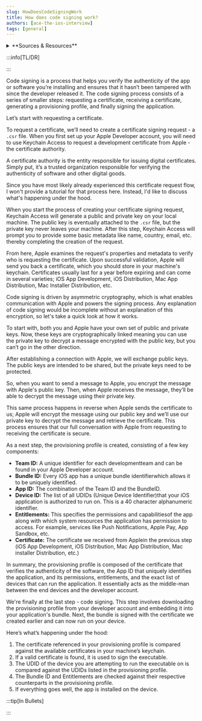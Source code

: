 ```yaml
---
slug: HowDoesCodeSigningWork
title: How does code signing work?
authors: [ace-the-ios-interview]
tags: [general]
---
```


<details>
  <summary>**Sources & Resources**</summary>

  **Main Source:** [Ace the iOS Interview](https://aryamansharda.gumroad.com/l/tcvck)

  **Additional Sources:**

  **Further Reading:**

</details>

:::info[TL/DR]

:::

Code signing is a process that helps you verify the authenticity of the app or software you’re installing and ensures that it hasn’t been tampered with since the developer released it. The code signing process consists of a series of smaller steps: requesting a certificate, receiving a
certificate, generating a provisioning profile, and finally signing the application.

Let’s start with requesting a certificate.

To request a certificate, we’ll need to create a certificate signing request - a `.csr` file. When you first set up your Apple Developer account, you will need to use Keychain Access to request a
development certificate from Apple - the certificate authority.

A certificate authority is the entity responsible for issuing digital certificates. Simply put, it’s a trusted organization responsible for verifying the authenticity of software and other digital goods.

Since you have most likely already experienced this certificate request flow, I won't provide a tutorial for that process here. Instead, I'd like to discuss what's happening under the hood.

When you start the process of creating your certificate signing request, Keychain Access will generate a public and private key on your local machine. The public key is eventually attached to the `.csr` file, but the private key never leaves your machine. After this step, Keychain Access
will prompt you to provide some basic metadata like name, country, email, etc. thereby completing the creation of the request.

From here, Apple examines the request's properties and metadata to verify who is requesting the certificate. Upon successful validation, Apple will send you back a certificate, which you should store in your machine's keychain. Certificates usually last for a year before expiring and can come in several varieties; iOS App Development, iOS Distribution, Mac App Distribution, Mac Installer Distribution, etc.

Code signing is driven by asymmetric cryptography, which is what enables communication with Apple and powers the signing process. Any explanation of code signing would be incomplete without an explanation of this encryption, so let's take a quick look at how it works.



To start with, both you and Apple have your own set of public and private keys. Now, these keys are cryptographically linked meaning you can use the private key to decrypt a message encrypted with the public key, but you can’t go in the other direction.

After establishing a connection with Apple, we will exchange public keys. The public keys are intended to be shared, but the private keys need to be protected.

So, when you want to send a message to Apple, you encrypt the message with Apple's public key. Then, when Apple receives the message, they’ll be able to decrypt the message using their private key.

This same process happens in reverse when Apple sends the certificate to us; Apple will encrypt the message using our public key and we’ll use our private key to decrypt the message and retrieve the certificate. This process ensures that our full conversation with Apple from requesting to receiving the certificate is secure.

As a next step, the provisioning profile is created, consisting of a few key components:

- **Team ID:** A unique identifier for each developmentteam and can be found in your Apple Developer account.
- **Bundle ID:** Every iOS app has a unique bundle identifierwhich allows it to be uniquely identified.
- **App ID:** The combination of the Team ID and the BundleID.
- **Device ID:** The list of all UDIDs (Unique Device Identifier)that your iOS application is authorized to run on. This is a 40 character alphanumeric identifier.
- **Entitlements:** This specifies the permissions and capabilitiesof the app along with which system resources the application has permission to access. For example, services like Push Notifications, Apple Pay, App Sandbox, etc.
- **Certificate:** The certificate we received from Applein the previous step (iOS App Development, iOS Distribution, Mac App Distribution, Mac installer Distribution, etc.)

In summary, the provisioning profile is composed of the certificate that verifies the authenticity of the software, the App ID that uniquely identifies the application, and its permissions, entitlements, and the exact list of devices that can run the application. It essentially acts as the middle-man between the end devices and the developer account.

We're finally at the last step - code signing. This step involves downloading the provisioning profile from your developer account and embedding it into your application's bundle. Next, the bundle is signed with the certificate we created earlier and can now run on your device.

Here’s what’s happening under the hood:
1. The certificate referenced in your provisioning profile is compared against the available certificates in your machine’s keychain.
2. If a valid certificate is found, it is used to sign the executable.
3. The UDID of the device you are attempting to run the executable on is compared against the UDIDs listed in the provisioning profile.
4. The Bundle ID and Entitlements are checked against their respective counterparts in the provisioning profile.
5. If everything goes well, the app is installed on the device.

:::tip[In Bullets]

:::
